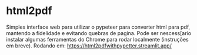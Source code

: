 # html2pdf
Simples interface web para utilizar o pypeteer para converter html para pdf, mantendo a fidelidade e evitando quebras de pagina.
Pode ser nescess[ario instalar algumas ferramentas do Chrome para rodar localmente (instruções em breve).
Rodando em: https://html2pdfwithpypetter.streamlit.app/
